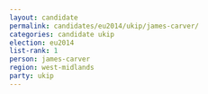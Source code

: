```yaml
---
layout: candidate
permalink: candidates/eu2014/ukip/james-carver/
categories: candidate ukip
election: eu2014
list-rank: 1
person: james-carver
region: west-midlands
party: ukip
---
```

